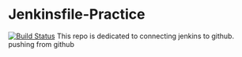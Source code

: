 # Jenkinsfile-Practice
[![Build Status](http://ec2-52-7-2-47.compute-1.amazonaws.com/buildStatus/icon?job=jenkinsfile-practice)](http://ec2-52-7-2-47.compute-1.amazonaws.com/job/jenkinsfile-practice/)
This repo is dedicated to connecting jenkins to github.
pushing from github
